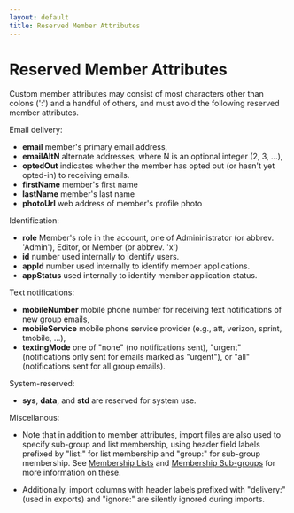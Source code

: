 ```yaml
---
layout: default
title: Reserved Member Attributes
---
```


# Reserved Member Attributes

Custom member attributes may consist of most characters other than
colons (':') and a handful of others, and must avoid the following
reserved member attributes.

Email delivery:

*  **email**  member's primary email address,
*  **emailAltN** alternate addresses, where N is an optional integer (2, 3, ...),
*  **optedOut** indicates whether the member has opted out (or hasn't yet opted-in) to receiving emails.
*  **firstName** member's first name
*  **lastName** member's last name
*  **photoUrl** web address of member's profile photo

Identification:

*  **role** Member's role in the account, one of Admininistrator (or abbrev. 'Admin'), 
   Editor, or Member (or abbrev. 'x')
*  **id**    number used internally to identify users.
*  **appId** number used internally to identify member applications.
*  **appStatus** used internally to identify member application status.

Text notifications:

*  **mobileNumber**  mobile phone number for receiving text notifications of new group emails,
*  **mobileService** mobile phone service provider
    (e.g., att, verizon, sprint, tmobile, ...),
*  **textingMode** one of "none" (no notifications sent), "urgent"
    (notifications only sent for emails marked as "urgent"), or "all"
    (notifications sent for all group emails).

System-reserved:

* **sys**, **data**, and **std** are reserved for system use.

<div class="trial sub g4s">

Miscellanous:

* Note that in addition to member attributes, import files are also
  used to specify sub-group and list membership, using header field
  labels prefixed by "list:" for list membership and "group:" for
  sub-group membership.  See [Membership
  Lists](./lists[LINK-QARGS]) and [Membership
  Sub-groups](./groups[LINK-QARGS]) for more information on
  these.

* Additionally, import columns with header labels prefixed with
  "delivery:" (used in exports) and "ignore:" are silently ignored
  during imports.

</div>
